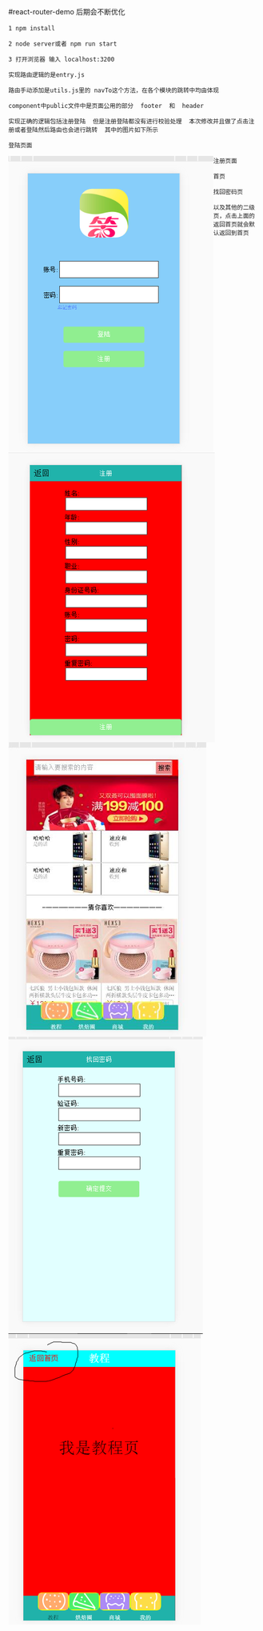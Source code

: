 #react-router-demo  后期会不断优化

``1 npm install``

``2 node server或者 npm run start``

``3 打开浏览器 输入 localhost:3200``

``实现路由逻辑的是entry.js``

``路由手动添加是utils.js里的 navTo这个方法，在各个模块的跳转中均由体现``

``component中public文件中是页面公用的部分  footer  和  header``

``实现正确的逻辑包括注册登陆  但是注册登陆都没有进行校验处理  本次修改并且做了点击注册或者登陆然后路由也会进行跳转  其中的图片如下所示``

``登陆页面``
<div><img style='display:inline-block;float:left' src='./image/login.png'></div>


``注册页面``
<div><img style='display:inline-block;float:left' src='./image/reg.png'></div>


``首页``
<div><img style='display:inline-block;float:left' src='./image/first.jpg'></div>


``找回密码页``
<div>
<img style='display:inline-block;float:left'src='./image/findpsw.png'>
</div>

``以及其他的二级页，点击上面的返回首页就会默认返回到首页``
<div><img src='./image/header.png'>
</div>




